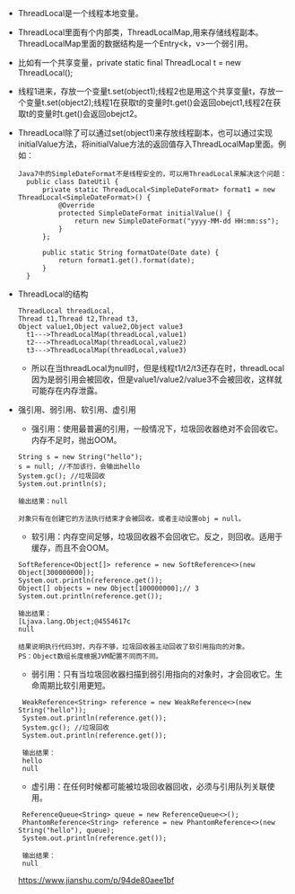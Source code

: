 * ThreadLocal是一个线程本地变量。
* ThreadLocal里面有个内部类，ThreadLocalMap,用来存储线程副本。ThreadLocalMap里面的数据结构是一个Entry<k，v>一个弱引用。
* 比如有一个共享变量，private static final ThreadLocal t = new ThreadLocal();
* 线程1进来，存放一个变量t.set(object1);线程2也是用这个共享变量t，存放一个变量t.set(object2);线程1在获取t的变量时t.get()会返回obejct1,线程2在获取t的变量时t.get()会返回obejct2。
* ThreadLocal除了可以通过set(object1)来存放线程副本，也可以通过实现initialValue方法，将initialValue方法的返回值存入ThreadLocalMap里面。例如：
  ```
  Java7中的SimpleDateFormat不是线程安全的，可以用ThreadLocal来解决这个问题：
    public class DateUtil {
        private static ThreadLocal<SimpleDateFormat> format1 = new ThreadLocal<SimpleDateFormat>() {
            @Override
            protected SimpleDateFormat initialValue() {
                return new SimpleDateFormat("yyyy-MM-dd HH:mm:ss");
            }
        };

        public static String formatDate(Date date) {
            return format1.get().format(date);
        }
    }

  ```

* ThreadLocal的结构
  ```
  ThreadLocal threadLocal,
  Thread t1,Thread t2,Thread t3,
  Object value1,Object value2,Object value3
    t1--->ThreadLocalMap(threadLocal,value1)
    t2--->ThreadLocalMap(threadLocal,value2)
    t3--->ThreadLocalMap(threadLocal,value3)
  ```
  * 所以在当threadLocal为null时，但是线程t1/t2/t3还存在时，threadLocal因为是弱引用会被回收，但是value1/value2/value3不会被回收，这样就可能存在内存泄露。

* 强引用、弱引用、软引用、虚引用
   * 强引用：使用最普遍的引用，一般情况下，垃圾回收器绝对不会回收它。内存不足时，抛出OOM。
    ```
    String s = new String("hello");
    s = null; //不加该行，会输出hello
    System.gc(); //垃圾回收
    System.out.println(s);

    输出结果：null

    对象只有在创建它的方法执行结束才会被回收，或者主动设置obj = null。
    ```
   * 软引用：内存空间足够，垃圾回收器不会回收它。反之，则回收。适用于缓存，而且不会OOM。
    ```
    SoftReference<Object[]> reference = new SoftReference<>(new Object[300000000]);
    System.out.println(reference.get());
    Object[] objects = new Object[100000000];// 3
    System.out.println(reference.get());

    输出结果：
    [Ljava.lang.Object;@4554617c
    null

    结果说明执行代码3时，内存不够，垃圾回收器主动回收了软引用指向的对象。
    PS：Object数组长度根据JVM配置不同而不同。
    ```
   * 弱引用：只有当垃圾回收器扫描到弱引用指向的对象时，才会回收它。生命周期比软引用更短。
   ```
    WeakReference<String> reference = new WeakReference<>(new String("hello"));
    System.out.println(reference.get());
    System.gc(); //垃圾回收
    System.out.println(reference.get());

    输出结果：
    hello
    null
   ```
   * 虚引用：在任何时候都可能被垃圾回收器回收，必须与引用队列关联使用。
   ```
    ReferenceQueue<String> queue = new ReferenceQueue<>();
    PhantomReference<String> reference = new PhantomReference<>(new String("hello"), queue);
    System.out.println(reference.get());

    输出结果：
    null
   ```
  https://www.jianshu.com/p/94de80aee1bf